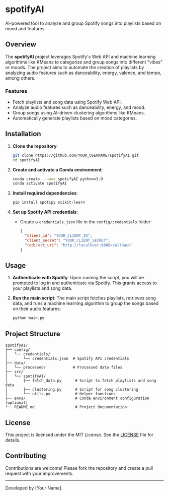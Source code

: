 
# spotifyAI

AI-powered tool to analyze and group Spotify songs into playlists based on mood and features.

## Overview

The **spotifyAI** project leverages Spotify's Web API and machine learning algorithms like KMeans to categorize and group songs into different "vibes" or moods. The project aims to automate the creation of playlists by analyzing audio features such as danceability, energy, valence, and tempo, among others.

### Features

- Fetch playlists and song data using Spotify Web API.
- Analyze audio features such as danceability, energy, and mood.
- Group songs using AI-driven clustering algorithms like KMeans.
- Automatically generate playlists based on mood categories.

## Installation

1. **Clone the repository**:
   ```bash
   git clone https://github.com/YOUR_USERNAME/spotifyAI.git
   cd spotifyAI
   ```

2. **Create and activate a Conda environment**:
   ```bash
   conda create --name spotifyAI python=3.9
   conda activate spotifyAI
   ```

3. **Install required dependencies**:
   ```bash
   pip install spotipy scikit-learn
   ```

4. **Set up Spotify API credentials**:
   - Create a `credentials.json` file in the `config/credentials` folder:
     ```json
     {
       "client_id": "YOUR_CLIENT_ID",
       "client_secret": "YOUR_CLIENT_SECRET",
       "redirect_uri": "http://localhost:8888/callback"
     }
     ```

## Usage

1. **Authenticate with Spotify**:
   Upon running the script, you will be prompted to log in and authenticate via Spotify. This grants access to your playlists and song data.

2. **Run the main script**:
   The main script fetches playlists, retrieves song data, and runs a machine learning algorithm to group the songs based on their audio features:
   ```bash
   python main.py
   ```

## Project Structure

```
spotifyAI/
├── config/
│   └── credentials/
│       └── credentials.json  # Spotify API credentials
├── data/
│   └── processed/            # Processed data files
├── src/
│   └── spotifyAI/
│       ├── fetch_data.py      # Script to fetch playlists and song data
│       ├── clustering.py      # Script for song clustering
│       └── utils.py           # Helper functions
├── envs/                      # Conda environment configuration (optional)
└── README.md                  # Project documentation
```

## License

This project is licensed under the MIT License. See the [LICENSE](LICENSE) file for details.

## Contributing

Contributions are welcome! Please fork the repository and create a pull request with your improvements.

---

Developed by [Your Name].

